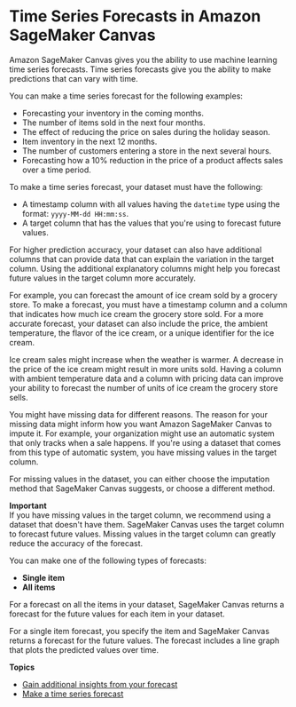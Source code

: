# Time Series Forecasts in Amazon SageMaker Canvas<a name="canvas-time-series"></a>

Amazon SageMaker Canvas gives you the ability to use machine learning time series forecasts\. Time series forecasts give you the ability to make predictions that can vary with time\.

You can make a time series forecast for the following examples:
+ Forecasting your inventory in the coming months\.
+ The number of items sold in the next four months\.
+ The effect of reducing the price on sales during the holiday season\.
+ Item inventory in the next 12 months\.
+ The number of customers entering a store in the next several hours\.
+ Forecasting how a 10% reduction in the price of a product affects sales over a time period\.

To make a time series forecast, your dataset must have the following:
+ A timestamp column with all values having the `datetime` type using the format: `yyyy-MM-dd HH:mm:ss`\.
+ A target column that has the values that you're using to forecast future values\.

For higher prediction accuracy, your dataset can also have additional columns that can provide data that can explain the variation in the target column\. Using the additional explanatory columns might help you forecast future values in the target column more accurately\.

For example, you can forecast the amount of ice cream sold by a grocery store\. To make a forecast, you must have a timestamp column and a column that indicates how much ice cream the grocery store sold\. For a more accurate forecast, your dataset can also include the price, the ambient temperature, the flavor of the ice cream, or a unique identifier for the ice cream\.

Ice cream sales might increase when the weather is warmer\. A decrease in the price of the ice cream might result in more units sold\. Having a column with ambient temperature data and a column with pricing data can improve your ability to forecast the number of units of ice cream the grocery store sells\.

You might have missing data for different reasons\. The reason for your missing data might inform how you want Amazon SageMaker Canvas to impute it\. For example, your organization might use an automatic system that only tracks when a sale happens\. If you're using a dataset that comes from this type of automatic system, you have missing values in the target column\.

For missing values in the dataset, you can either choose the imputation method that SageMaker Canvas suggests, or choose a different method\.

**Important**  
If you have missing values in the target column, we recommend using a dataset that doesn't have them\. SageMaker Canvas uses the target column to forecast future values\. Missing values in the target column can greatly reduce the accuracy of the forecast\.

You can make one of the following types of forecasts:
+ **Single item**
+ **All items**

For a forecast on all the items in your dataset, SageMaker Canvas returns a forecast for the future values for each item in your dataset\.

For a single item forecast, you specify the item and SageMaker Canvas returns a forecast for the future values\. The forecast includes a line graph that plots the predicted values over time\.

**Topics**
+ [Gain additional insights from your forecast](canvas-additional-insights.md)
+ [Make a time series forecast](canvas-make-time-series-forecast.md)